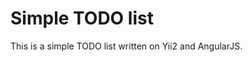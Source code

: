Simple TODO list
================================

This is a simple TODO list written on Yii2 and AngularJS.
